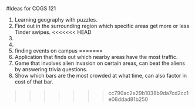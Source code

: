 #Ideas for COGS 121
1. Learning geography with puzzles.
2. Find out in the surrounding region which specific areas get more or less Tinder swipes.
<<<<<<< HEAD
3. 
4.
5. finding events on campus
=======
3. Application that finds out which nearby areas have the most traffic.
4. Game that involves alien invasion on certain areas, can beat the aliens by answering trivia questions.
5. Show which bars are the most crowded at what time, can also factor in cost of that bar.  
>>>>>>> cc790ac2e29b1038b9da7cd2cc1e08ddad81b250
